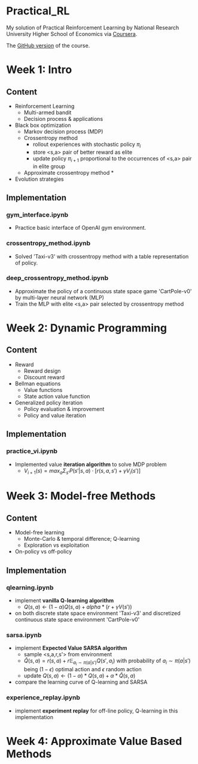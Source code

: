 # Practical_RL
 My solution of Practical Reinforcement Learning by National Research University Higher School of Economics via [Coursera](https://www.coursera.org/learn/practical-rl).  

The [GitHub version](https://github.com/yandexdataschool/Practical_RL) of the course.



# Week 1: Intro

## Content

* Reinforcement Learning
  * Multi-armed bandit
  * Decision process & applications
* Black box optimization
  * Markov decision process (MDP)
  * Crossentropy method
    * rollout experiences with stochastic policy $\pi_i$ 
    * store <s,a> pair of better reward as elite
    * update policy $\pi_{i+1}$ proportional to the occurrences of <s,a> pair in elite group
  * Approximate crossentropy method
    * 
* Evolution strategies

## Implementation

### gym_interface.ipynb

* Practice basic interface of OpenAI gym environment.

### crossentropy_method.ipynb

* Solved 'Taxi-v3' with crossentropy method with a table representation of policy.

### deep_crossentropy_method.ipynb

* Approximate the policy of a continuous state space game 'CartPole-v0' by multi-layer neural network (MLP)
* Train the MLP with elite <s,a> pair selected by crossentropy method

# Week 2: Dynamic Programming 

## Content

* Reward
  * Reward design
  * Discount reward
* Bellman equations
  * Value functions
  * State action value function
* Generalized policy iteration
  * Policy evaluation & improvement
  * Policy and value iteration

## Implementation

### practice_vi.ipynb

* Implemented value **iteration algorithm** to solve MDP problem
  * $V_{i+1}(s) = max_a \Sigma_{s'} P(s'|s,a)\cdot [r(s,a,s')+\gamma V_i(s')]$

# Week 3: Model-free Methods

## Content

* Model-free learning
  * Monte-Carlo & temporal difference; Q-learning
  * Exploration vs exploitation
* On-policy vs off-policy

## Implementation

### qlearning.ipynb

* implement **vanilla Q-learning algorithm**
  * $Q(s,a) \leftarrow (1-\alpha)Q(s,a) + alpha *(r+\gamma V(s'))$
* on both discrete state space environment 'Taxi-v3' and discretized continuous state space environment 'CartPole-v0'

### sarsa.ipynb

* implement **Expected Value SARSA algorithm** 
  * sample <s,a,r,s'> from environment
  * $\hat{Q}(s,a) = r(s,a) + r\mathbb{E}_{a_i \sim \pi(a|s')}Q(s',a_i)$ with probability of $a_i \sim \pi(a|s')$ being $(1-\epsilon)$ optimal action and $\epsilon$ random action
  * update $Q(s,a) \leftarrow (1-\alpha)*Q(s,a) + \alpha*\hat{Q}(s,a)$
* compare the learning curve of Q-learning and SARSA

### experience_replay.ipynb

* implement **experiment replay** for off-line policy, Q-learning in this implementation

# Week 4: Approximate Value Based Methods

